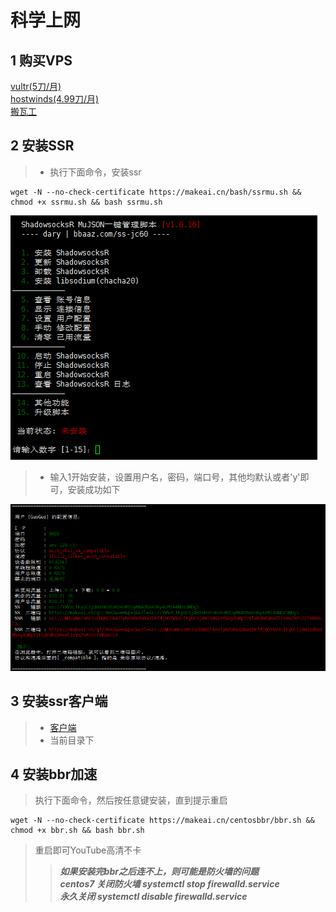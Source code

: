 # 科学上网
## 1 购买VPS
[vultr(5刀/月)](https://www.vultr.com/)   
[hostwinds(4.99刀/月)](https://www.hostwinds.com/)    
[搬瓦工](https://www.bbaaz.com/thread-55-1-1.html)

## 2 安装SSR
> * 执行下面命令，安装ssr
```shell
wget -N --no-check-certificate https://makeai.cn/bash/ssrmu.sh && chmod +x ssrmu.sh && bash ssrmu.sh
```
![ssr](../image/ssr/ssr.PNG)
> * 输入1开始安装，设置用户名，密码，端口号，其他均默认或者'y'即可，安装成功如下

![success](../image/ssr/success.PNG)

## 3 安装ssr客户端
> * [客户端](https://www.bbaaz.com/thread-20-1-1.html)     
> * 当前目录下

## 4 安装bbr加速
> 执行下面命令，然后按任意键安装，直到提示重启
```shell
wget -N --no-check-certificate https://makeai.cn/centosbbr/bbr.sh && chmod +x bbr.sh && bash bbr.sh
```
> 重启即可YouTube高清不卡
> > ***如果安装完bbr之后连不上，则可能是防火墙的问题    
> > centos7 关闭防火墙 systemctl stop firewalld.service  
> > 永久关闭 systemctl disable firewalld.service***